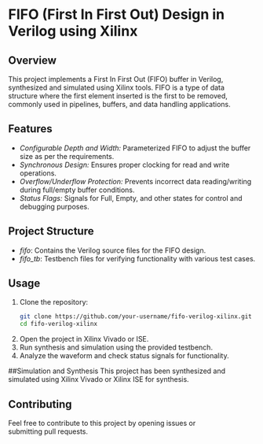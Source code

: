 # FIFO (First In First Out) Design in Verilog using Xilinx

## Overview
This project implements a First In First Out (FIFO) buffer in Verilog, synthesized and simulated using Xilinx tools. FIFO is a type of data structure where the first element inserted is the first to be removed, commonly used in pipelines, buffers, and data handling applications.

## Features
- *Configurable Depth and Width:* Parameterized FIFO to adjust the buffer size as per the requirements.
- *Synchronous Design:* Ensures proper clocking for read and write operations.
- *Overflow/Underflow Protection:* Prevents incorrect data reading/writing during full/empty buffer conditions.
- *Status Flags:* Signals for Full, Empty, and other states for control and debugging purposes.

## Project Structure
- *fifo*: Contains the Verilog source files for the FIFO design.
- *fifo_tb*: Testbench files for verifying functionality with various test cases.

## Usage
1. Clone the repository:
   ```bash
   git clone https://github.com/your-username/fifo-verilog-xilinx.git
   cd fifo-verilog-xilinx
2. Open the project in Xilinx Vivado or ISE.
3. Run synthesis and simulation using the provided testbench.
4. Analyze the waveform and check status signals for functionality.

##Simulation and Synthesis
This project has been synthesized and simulated using
Xilinx Vivado or Xilinx ISE for synthesis.

## Contributing
Feel free to contribute to this project by opening issues or submitting pull requests.
